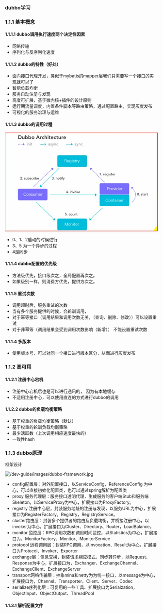 ###  dubbo学习

### 1.1.1 基本概念

#### 1.1.1.1 dubbo调用执行速度两个决定性因素

+ 网络传输
+ 序列化与反序列化速度

#### 1.1.1.2 dubbo的特性（好处）

+ 面向接口代理开发，类似于mybatis的mapper层我们只需要写一个接口的实现就可以了
+ 智能负载均衡
+ 服务自动注册与发现
+ 高度可扩展，基于微内核+插件的设计原则
+ 运行期流量调度，内置条件脚本等路由策略，通过配置路由，实现灰度发布
+ 可视化的服务治理与运维

#### 1.1.1.3 dubbo的调用过程

![image-20210406230836358](upload/image-20210406230836358.png)

+ 0、1、2启动的时候进行
+ 3、5 为一个异步的过程
+ 4是同步

#### 1.1.1.4 dubbo配置的优先级

- 方法级优先，接口级次之，全局配置再次之。
- 如果级别一样，则消费方优先，提供方次之。

#### 1.1.1.5 重试次数

+ 调用超时后，服务重试的次数
+ 当有多个服务提供的时候，会轮训调用，
+ 对于幂等接口（调用结果和调用次数无关，（查询、删除、修改））可以设置重试
+ 对于非幂等（调用结果会受到调用次数影响（新增）） 不能设置重试次数



#### 1.1.1.4 多版本

+ 使用版本号，可以对同一个接口进行版本区分，从而进行灰度发布

### 1.1.2 高可用

#### 1.1.2.1 注册中心宕机

+ 注册中心宕机后也是可以进行通讯的， 因为有本地缓存
+ 不适用注册中心，可以使用直连的方式进行dubbo的调用

#### 1.1.2.2 dubbo的负载均衡策略

+ 基于权重的负载均衡策略（默认）
+ 基于权重的轮训负载均衡策略
+ 最少活跃数（上次调用相应速度最快的）
+ 一致性hash



### 1.1.3 dubbo原理

框架设计

![/dev-guide/images/dubbo-framework.jpg](https://dubbo.apache.org/imgs/dev/dubbo-framework.jpg)

+ config配置层：对外配置接口，以ServiceConfig，ReferenceConfig 为中心，可以直接初始化配置类，也可以通过spring解析为配置类
+ proxy 服务代理层：服务接口透明代理，生成服务的客户端Stub和服务端Skeleton，以ServiceProxy为中心，扩展接口为ProxyFactory。
+ registry 注册中心层，封装服务地址的注册与发现，以服务URL为中心，扩展接口为RegisterFactory，Registry，RegistryService。
+ cluster路由层：封装多个提供者的路由及负载均衡，并桥接注册中心，以invoker为中心，扩展接口为Cluster、Directory、Router，LoadBalance。
+ monitor 监控层：RPC调用次数和调用时间监控，以Statistics为中心，扩展接口为，MonitorFactory、Monitor、MonitorService
+ protocol 远程调用层：封装RPC调用，以invocation、Result为中心，扩展接口为Protocol、Invoker、Exporter
+ exchange层：信息交换，封装请求相应模式，同步转异步，以Request，Response为中心，扩展接口为，Exchanger、ExchangeChannel、ExchangeClient、ExchangeServer
+ transport网络传输层：抽象mina和netty为为统一接口，以message为中心，扩展接口为，Channel、Transporter、Client、Server、Codec
+ serialize序列化层：可复用的一些工具、扩展接口为Serialzation，ObjectInput、ObjectOutput、ThreadPool

#### 1.1.3.1 解析配置文件

